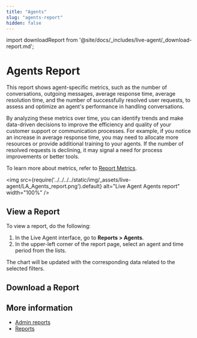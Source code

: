 ```yaml
---
title: "Agents" 
slug: "agents-report" 
hidden: false 
---
```

import downloadReport from '@site/docs/_includes/live-agent/_download-report.md';


# Agents Report

This report shows agent-specific metrics, such as the number of conversations, outgoing messages, average response time, average resolution time, and the number of successfully resolved user requests, to assess and optimize an agent's performance in handling conversations.

By analyzing these metrics over time, you can identify trends and make data-driven decisions to improve the efficiency and quality of your customer support or communication processes. For example, if you notice an increase in average response time, you may need to allocate more resources or provide additional training to your agents. If the number of resolved requests is declining, it may signal a need for process improvements or better tools.

To learn more about metrics, refer to [Report Metrics](overview.md#report-metrics).

<img src={require('../../../../static/img/_assets/live-agent/LA_Agents_report.png').default} alt="Live Agent Agents report" width="100%" />

## View a Report

To view a report, do the following:

1. In the Live Agent interface, go to **Reports > Agents**.
2. In the upper-left corner of the report page, select an agent and time period from the lists.

The chart will be updated with the corresponding data related to the selected filters.

## Download a Report

<downloadReport />

## More information

- [Admin reports](overview.md)
- [Reports](overview.md)